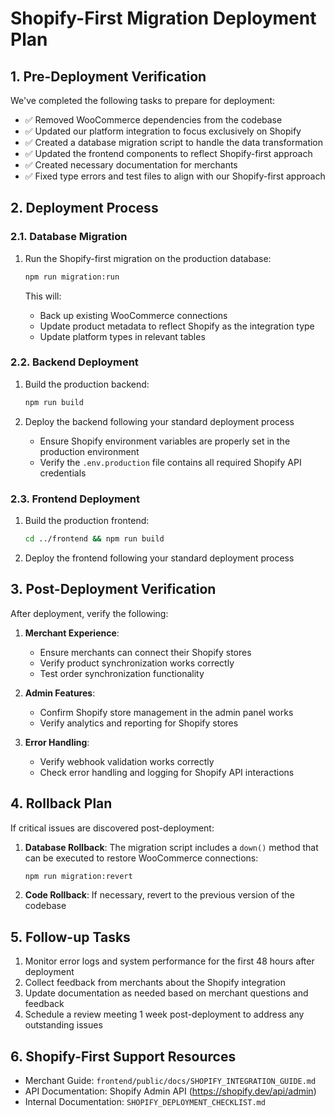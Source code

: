 # Shopify-First Migration Deployment Plan

## 1. Pre-Deployment Verification

We've completed the following tasks to prepare for deployment:

- ✅ Removed WooCommerce dependencies from the codebase
- ✅ Updated our platform integration to focus exclusively on Shopify
- ✅ Created a database migration script to handle the data transformation
- ✅ Updated the frontend components to reflect Shopify-first approach
- ✅ Created necessary documentation for merchants
- ✅ Fixed type errors and test files to align with our Shopify-first approach

## 2. Deployment Process

### 2.1. Database Migration

1. Run the Shopify-first migration on the production database:
   ```bash
   npm run migration:run
   ```

   This will:
   - Back up existing WooCommerce connections
   - Update product metadata to reflect Shopify as the integration type
   - Update platform types in relevant tables

### 2.2. Backend Deployment

1. Build the production backend:
   ```bash
   npm run build
   ```

2. Deploy the backend following your standard deployment process
   - Ensure Shopify environment variables are properly set in the production environment
   - Verify the `.env.production` file contains all required Shopify API credentials

### 2.3. Frontend Deployment

1. Build the production frontend:
   ```bash
   cd ../frontend && npm run build
   ```

2. Deploy the frontend following your standard deployment process

## 3. Post-Deployment Verification

After deployment, verify the following:

1. **Merchant Experience**:
   - Ensure merchants can connect their Shopify stores
   - Verify product synchronization works correctly
   - Test order synchronization functionality

2. **Admin Features**:
   - Confirm Shopify store management in the admin panel works
   - Verify analytics and reporting for Shopify stores

3. **Error Handling**:
   - Verify webhook validation works correctly
   - Check error handling and logging for Shopify API interactions

## 4. Rollback Plan

If critical issues are discovered post-deployment:

1. **Database Rollback**:
   The migration script includes a `down()` method that can be executed to restore WooCommerce connections:
   ```bash
   npm run migration:revert
   ```

2. **Code Rollback**:
   If necessary, revert to the previous version of the codebase

## 5. Follow-up Tasks

1. Monitor error logs and system performance for the first 48 hours after deployment
2. Collect feedback from merchants about the Shopify integration
3. Update documentation as needed based on merchant questions and feedback
4. Schedule a review meeting 1 week post-deployment to address any outstanding issues

## 6. Shopify-First Support Resources

- Merchant Guide: `frontend/public/docs/SHOPIFY_INTEGRATION_GUIDE.md`
- API Documentation: Shopify Admin API (https://shopify.dev/api/admin)
- Internal Documentation: `SHOPIFY_DEPLOYMENT_CHECKLIST.md`

